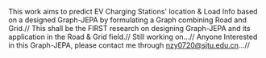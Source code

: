 This work aims to predict EV Charging Stations' location & Load Info based on a designed Graph-JEPA by formulating a Graph combining Road and Grid.//
This shall be the FIRST research on designing Graph-JEPA and its application in the Road & Grid field.//
Still working on...//
Anyone Interested in this Graph-JEPA, please contact me through nzy0720@sjtu.edu.cn...//
